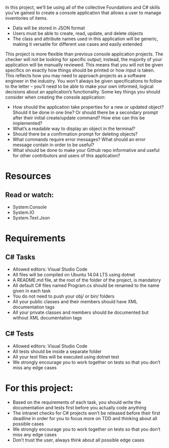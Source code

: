 In this project, we’ll be using all of the collective Foundations and C# skills you’ve gained to create a console application that allows a user to manage inventories of items.

- Data will be stored in JSON format
- Users must be able to create, read, update, and delete objects
- The class and attribute names used in this application will be generic, making it versatile for different use cases and easily extended


This project is more flexible than previous console application projects. The checker will not be looking for specific output; instead, the majority of your application will be manually reviewed. This means that you will not be given specifics on exactly how things should be printed or how input is taken. This reflects how you may need to approach projects as a software engineer in the industry. You won’t always be given specifications to follow to the letter – you’ll need to be able to make your own informed, logical decisions about an application’s functionality. Some key things you should consider when creating the console application:

- How should the application take properties for a new or updated object? Should it be done in one line? Or should there be a secondary prompt after their initial create/update command? How else can this be implemented?
- What’s a readable way to display an object in the terminal?
- Should there be a confirmation prompt for deleting objects?
- What commands require error messages? What should an error message contain in order to be useful?
- What should be done to make your Github repo informative and useful for other contributors and users of this application?


# Resources
## Read or watch:

- System.Console
- System.IO
- System.Text.Json


# Requirements
## C# Tasks
- Allowed editors: Visual Studio Code
- All files will be compiled on Ubuntu 14.04 LTS using dotnet
- A README.md file, at the root of the folder of the project, is mandatory
- All default C# files named Program.cs should be renamed to the name given in each task
- You do not need to push your obj/ or bin/ folders
- All your public classes and their members should have XML documentation tags
- All your private classes and members should be documented but without XML documentation tags


## C# Tests
- Allowed editors: Visual Studio Code
- All tests should be inside a separate folder
- All your test files will be executed using dotnet test
- We strongly encourage you to work together on tests so that you don’t miss any edge cases


# For this project:
- Based on the requirements of each task, you should write the documentation and tests first before you actually code anything
- The intranet checks for C# projects won’t be released before their first deadline in order for you to focus more on TDD and thinking about all possible cases
- We strongly encourage you to work together on tests so that you don’t miss any edge cases
- Don’t trust the user, always think about all possible edge cases
